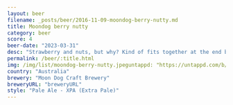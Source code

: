 ```yaml
---
layout: beer
filename: _posts/beer/2016-11-09-moondog-berry-nutty.md
title: Moondog berry nutty
category: beer
score: 4
beer-date: "2023-03-31"
desc: "Strawberry and nuts, but why? Kind of fits together at the end but I still don’t want more"
permalink: /beer/:title.html
img: /img/list/moondog-berry-nutty.jpeguntappd: "https://untappd.com/b/moon-dog-craft-brewery-berry-nutty/5160925"
country: "Australia"
brewery: "Moon Dog Craft Brewery"
breweryURL: "breweryURL"
style: "Pale Ale - XPA (Extra Pale)"
---
```

